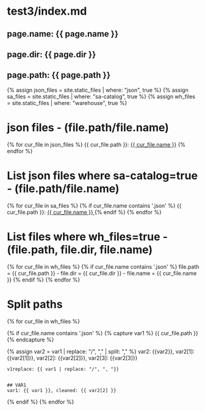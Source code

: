 # test3/index.md
## page.name: {{ page.name }}
## page.dir: {{ page.dir }}
## page.path: {{ page.path }}


{% assign json_files = site.static_files | where: "json", true %}
{% assign sa_files = site.static_files | where: "sa-catalog", true %}
{% assign wh_files = site.static_files | where: "warehouse", true %}


# json files - (file.path/file.name)
{% for cur_file in json_files %}
  {{ cur_file.path }}: <a href="{{ site.baseurl }}{{ cur_file.path }}">{{ cur_file.name }}</a>
{% endfor %}

# List json files where sa-catalog=true - (file.path/file.name)
{% for cur_file in sa_files %}
  {% if cur_file.name contains '.json' %}
  {{ cur_file.path }}: <a href="{{ site.baseurl }}{{ cur_file.path }}"> {{ cur_file.name }} </a>
  {% endif %}
{% endfor %}

# List files where wh_files=true - (file.path, file.dir, file.name)
{% for cur_file in wh_files %}
  {% if cur_file.name contains '.json' %}
  file.path = {{ cur_file.path }} - file.dir = {{ cur_file.dir }} - file.name = {{ cur_file.name }}
  {% endif %}
{% endfor %}

# Split paths
{% for cur_file in wh_files %}

  {% if cur_file.name contains '.json' %}
    {% capture var1 %}
      {{ cur_file.path }}
    {% endcapture %}
    
  {% assign var2 = var1 | replace: "/", "," | split: "," %}
  var2: {{var2}}, var2[1]: {{var2[1]}}, var2[2]: {{var2[2]}}, var2[3]: {{var2[3]}}
    
    v1replace: {{ var1 | replace: "/", ", "}}
    
    
    ## VAR1
    var1: {{ var1 }}, cleaned: {{ var2[2] }}
    
  {% endif %}
{% endfor %}
